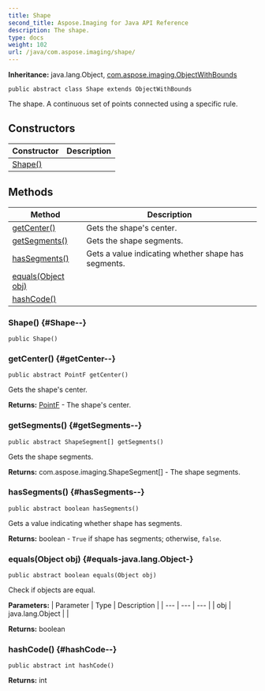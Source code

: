 ```yaml
---
title: Shape
second_title: Aspose.Imaging for Java API Reference
description: The shape.
type: docs
weight: 102
url: /java/com.aspose.imaging/shape/
---
```

**Inheritance:**
java.lang.Object, [com.aspose.imaging.ObjectWithBounds](../../com.aspose.imaging/objectwithbounds)
```
public abstract class Shape extends ObjectWithBounds
```

The shape. A continuous set of points connected using a specific rule.
## Constructors

| Constructor | Description |
| --- | --- |
| [Shape()](#Shape--) |  |
## Methods

| Method | Description |
| --- | --- |
| [getCenter()](#getCenter--) | Gets the shape's center. |
| [getSegments()](#getSegments--) | Gets the shape segments. |
| [hasSegments()](#hasSegments--) | Gets a value indicating whether shape has segments. |
| [equals(Object obj)](#equals-java.lang.Object-) |  |
| [hashCode()](#hashCode--) |  |
### Shape() {#Shape--}
```
public Shape()
```


### getCenter() {#getCenter--}
```
public abstract PointF getCenter()
```


Gets the shape's center.

**Returns:**
[PointF](../../com.aspose.imaging/pointf) - The shape's center.
### getSegments() {#getSegments--}
```
public abstract ShapeSegment[] getSegments()
```


Gets the shape segments.

**Returns:**
com.aspose.imaging.ShapeSegment[] - The shape segments.
### hasSegments() {#hasSegments--}
```
public abstract boolean hasSegments()
```


Gets a value indicating whether shape has segments.

**Returns:**
boolean - `True` if shape has segments; otherwise, `false`.
### equals(Object obj) {#equals-java.lang.Object-}
```
public abstract boolean equals(Object obj)
```


Check if objects are equal.

**Parameters:**
| Parameter | Type | Description |
| --- | --- | --- |
| obj | java.lang.Object |  |

**Returns:**
boolean
### hashCode() {#hashCode--}
```
public abstract int hashCode()
```




**Returns:**
int
